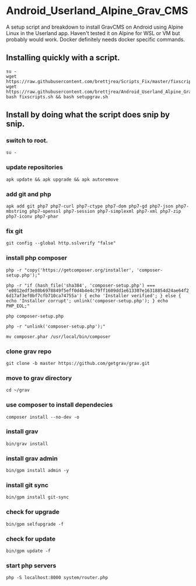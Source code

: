 # Android_Userland_Alpine_Grav_CMS

 A setup script and breakdown to install GravCMS on Android using Alpine Linux in the Userland app. Haven't tested it on Alpine for WSL or VM but probably would work. Docker definitely needs docker specific commands.
 
 ## Installing quickly with a script.
 
```
su -
wget https://raw.githubusercontent.com/brettjrea/Scripts_Fix/master/fixscripts.sh
wget https://raw.githubusercontent.com/brettjrea/Android_Userland_Alpine_Grav_CMS/master/setupgrav.sh
bash fixscripts.sh && bash setupgrav.sh
```

## Install by doing what the script does snip by snip.

### switch to root.

`su -`

### update repositories

`apk update && apk upgrade && apk autoremove`

### add git and php

`apk add git php7 php7-curl php7-ctype php7-dom php7-gd php7-json php7-mbstring php7-openssl php7-session php7-simplexml php7-xml php7-zip php7-iconv php7-phar`

### fix git

`git config --global http.sslverify "false"`

### install php composer

`php -r "copy('https://getcomposer.org/installer', 'composer-setup.php');"`


`php -r "if (hash_file('sha384', 'composer-setup.php') === 'e0012edf3e80b6978849f5eff0d4b4e4c79ff1609dd1e613307e16318854d24ae64f26d17af3ef0bf7cfb710ca74755a') { echo 'Installer verified'; } else { echo 'Installer corrupt'; unlink('composer-setup.php'); } echo PHP_EOL;"`



`php composer-setup.php`



`php -r "unlink('composer-setup.php');"`


`mv composer.phar /usr/local/bin/composer`

### clone grav repo 

`git clone -b master https://github.com/getgrav/grav.git`

### move to grav directory

`cd ~/grav`

### use composer to install dependecies

`composer install --no-dev -o`

### install grav


`bin/grav install`

### install grav admin

`bin/gpm install admin -y`

### install git sync

`bin/gpm install git-sync`

### check for upgrade

`bin/gpm selfupgrade -f`

### check for update

`bin/gpm update -f`

### start php servers 

`php -S localhost:8000 system/router.php`
